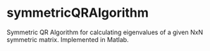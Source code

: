 # symmetricQRAlgorithm
Symmetric QR Algorithm for calculating eigenvalues of a given NxN symmetric matrix. Implemented in Matlab.

